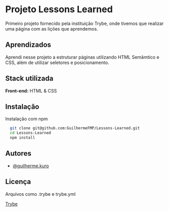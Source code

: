 # Projeto Lessons Learned

Primeiro projeto fornecido pela instituição Trybe, onde tivemos que realizar uma página com as lições que aprendemos.


## Aprendizados

Aprendi nesse projeto a estruturar páginas utilizando HTML Semâmtico e CSS, além de utilizar seletores e posicionamento.


## Stack utilizada

**Front-end:** HTML & CSS


## Instalação

Instalação com npm

```bash
  git clone git@github.com:GuilhermeFMP/Lessons-Learned.git
  cd Lessons-Learned
  npm install
```
    
## Autores

- [@guilherme.kuro](https://github.com/GuilhermeFMP)


## Licença

Arquivos como .trybe e trybe.yml

[Trybe](https://www.betrybe.com/)


